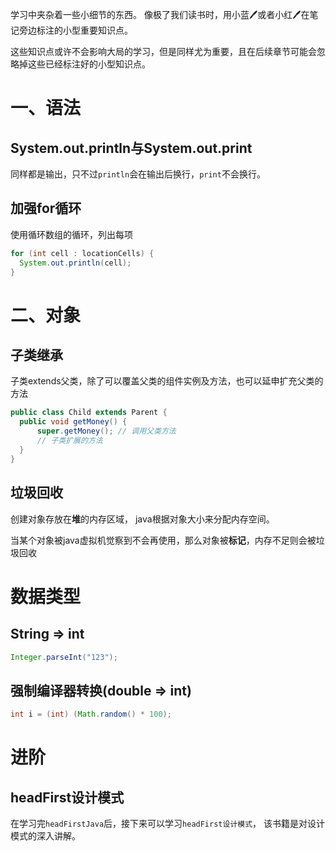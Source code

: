 学习中夹杂着一些小细节的东西。 像极了我们读书时，用小蓝🖊或者小红🖊在笔记旁边标注的小型重要知识点。

这些知识点或许不会影响大局的学习，但是同样尤为重要，且在后续章节可能会忽略掉这些已经标注好的小型知识点。

# 一、语法

## System.out.println与System.out.print

同样都是输出，只不过`println`会在输出后换行，`print`不会换行。

## 加强for循环

使用循环数组的循环，列出每项

```java
for (int cell : locationCells) {
  System.out.println(cell);
}
```

# 二、对象

## 子类继承

子类extends父类，除了可以覆盖父类的组件实例及方法，也可以延申扩充父类的方法

```java
public class Child extends Parent {
  public void getMoney() {
      super.getMoney(); // 调用父类方法
      // 子类扩展的方法
  }
}
```

## 垃圾回收

创建对象存放在**堆**的内存区域， java根据对象大小来分配内存空间。

当某个对象被java虚拟机觉察到不会再使用，那么对象被**标记**，内存不足则会被垃圾回收

# 数据类型

## String => int

```java
Integer.parseInt("123");
```

## 强制编译器转换(double => int)

```java
int i = (int) (Math.random() * 100);
```

# 进阶

## headFirst设计模式

在学习完`headFirstJava`后，接下来可以学习`headFirst设计模式`， 该书籍是对设计模式的深入讲解。